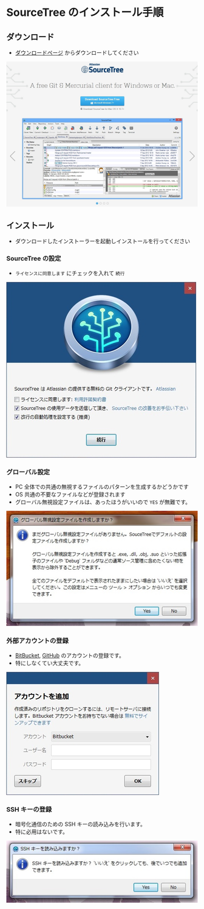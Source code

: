 SourceTree のインストール手順
=========================
## ダウンロード
* [ダウンロードページ](https://www.sourcetreeapp.com/) からダウンロードしてください

[![Download](./download.jpg)](https://www.sourcetreeapp.com/)


## インストール
* ダウンロードしたインストーラーを起動しインストールを行ってください


### SourceTree の設定
* `ライセンスに同意します` にチェックを入れて `続行`

![Start](./start.jpg)


### グローバル設定
* PC 全体での共通の無視するファイルのパターンを生成するかどうかです
* OS 共通の不要なファイルなどが登録されます
* グローバル無視設定ファイルは、あったほうがいいので `YES` が無難です。

![Global Ignore](./global-ignore.jpg)


### 外部アカウントの登録
* [BitBucket](https://bitbucket.org/), [GitHub](https://github.com/) のアカウントの登録です。
* 特にしなくてい大丈夫です。

![Sign UP](./sign-up.jpg)


### SSH キーの登録
* 暗号化通信のための SSH キーの読み込みを行います。
* 特に必用はないです。

![SSH Key](./start-ssh-key.jpg)
